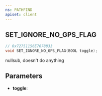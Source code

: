```yaml
---
ns: PATHFIND
apiset: client
---
```

## SET_IGNORE_NO_GPS_FLAG

```c
// 0x72751156E7678833
void SET_IGNORE_NO_GPS_FLAG(BOOL toggle);
```

nullsub, doesn't do anything

## Parameters
* **toggle**:




